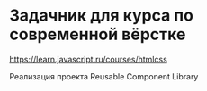 # Задачник для курса по современной вёрстке

https://learn.javascript.ru/courses/htmlcss

Реализация проекта Reusable Component Library
